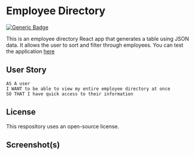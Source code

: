 # Employee Directory
[![Generic Badge](https://img.shields.io/badge/License-MIT-green.svg)](https://shields.io)

This is an employee directory React app that generates a table using JSON data. It allows the user to sort and filter through employees. You can test the application [here]()

## User Story
```
AS A user
I WANT to be able to view my entire employee directory at once
SO THAT I have quick access to their information
```

## License
This respository uses an open-source license.

## Screenshot(s)


